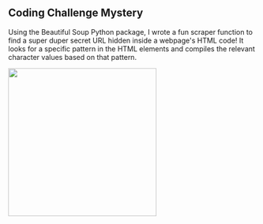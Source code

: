 ## Coding Challenge Mystery

Using the Beautiful Soup Python package, I wrote a fun scraper function to find a super duper secret URL hidden inside a webpage's HTML code! It looks for a specific pattern in the HTML elements and compiles the relevant character values based on that pattern. 

<img src="https://media.giphy.com/media/P3gCL7t3cbOWUN8ma7/giphy.gif" width="300px" />

